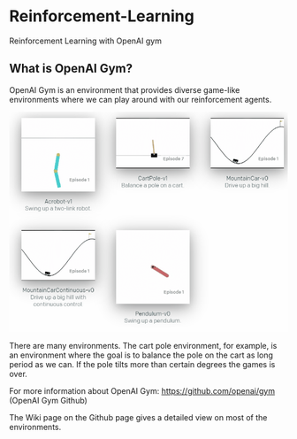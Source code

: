 # Reinforcement-Learning

Reinforcement Learning with OpenAI gym


## What is OpenAI Gym?
OpenAI Gym is an environment that provides diverse game-like environments where we can play around with our reinforcement agents.

![openai_gym](README_images/openai_gym.gif)

There are many environments. The cart pole environment, for example, is an environment where the goal is to balance the pole on the cart as long period as we can. If the pole tilts more than certain degrees the games is over.

For more information about OpenAI Gym:
https://github.com/openai/gym (OpenAI Gym Github)

The Wiki page on the Github page gives a detailed view on most of the environments.
